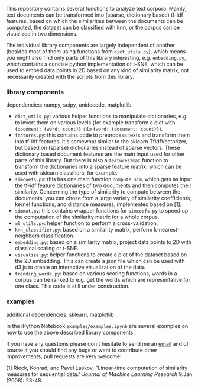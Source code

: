 This repository contains several functions to analyze text corpora.
Mainly, text documents can be transformed into (sparse, dictionary based) tf-idf features, based on which the similarities between the documents can be computed, the dataset can be classified with knn, or the corpus can be visualized in two dimensions. 

The individual library components are largely independent of another (besides most of them using functions from `dict_utils.py`), which means you might also find only parts of this library interesting, e.g. `embedding.py`, which contains a concise python implementation of t-SNE, which can be used to embed data points in 2D based on any kind of similarity matrix, not necessarily created with the scripts from this library.

### library components

dependencies: numpy, scipy, unidecode, matplotlib

- `dict_utils.py`: various helper functions to manipulate dictionaries, e.g. to invert them on various levels (for example transform a dict with `{document: {word: count}}` into `{word: {document: count}}`).
- `features.py`: this contains code to preprocess texts and transform them into tf-idf features. It's somewhat similar to the sklearn TfidfVectorizer, but based on (sparse) dictionaries instead of sparse vectors. These dictionary based document features are the main input used for other parts of this library. But there is also a `features2mat` function to transform the dictionaries into a sparse feature matrix, which can be used with sklearn classifiers, for example.
- `simcoefs.py`: this has one main function `compute_sim`, which gets as input the tf-idf feature dictionaries of two documents and then computes their similarity. Concerning the type of similarity to compute between the documents, you can chose from a large variety of similarity coefficients, kernel functions, and distance measures, implemented based on [1].
- `simmat.py`: this contains wrapper functions for `simcoefs.py` to speed up the computation of the similarity matrix for a whole corpus.
- `ml_utils.py`: helper function to perform a cross-validation.
- `knn_classifier.py`: based on a similarity matrix, perform k-nearest-neighbors classification.
- `embedding.py`: based on a similarity matrix, project data points to 2D with classical scaling or t-SNE.
- `visualize.py`: helper functions to create a plot of the dataset based on the 2D embedding. This can create a json file which can be used with d3.js to create an interactive visualization of the data.
- `trending_words.py`: based on various scoring functions, words in a corpus can be ranked to e.g. get the words which are representative for one class. This code is still under construction.

### examples

additional dependencies: sklearn, matplotlib

In the iPython Notebook `examples/examples.ipynb` are several examples on how to use the above described library components.

If you have any questions please don't hesitate to send me an [email](mailto:cod3licious@gmail.com) and of course if you should find any bugs or want to contribute other improvements, pull requests are very welcome!

[1] Rieck, Konrad, and Pavel Laskov. "Linear-time computation of similarity measures for sequential data." _Journal of Machine Learning Research_ 9.Jan (2008): 23-48.
